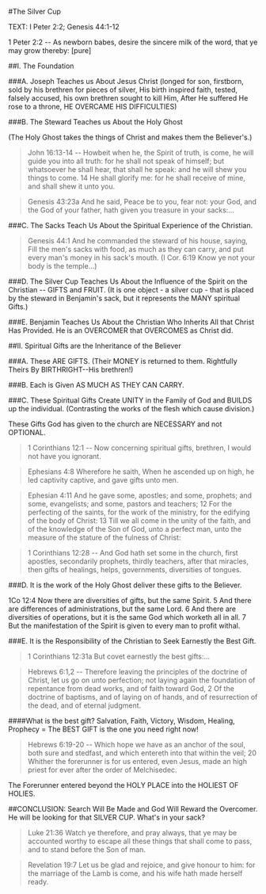 #The Silver Cup

TEXT: I Peter 2:2; Genesis 44:1-12 

1 Peter 2:2 -- As newborn babes, desire the sincere milk of the word, that ye may grow thereby: [pure]

##I. The Foundation

###A. Joseph Teaches us About Jesus Christ
(longed for son, firstborn, sold by his brethren for pieces of silver, His birth inspired faith, tested, falsely accused, his own brethren sought to kill Him, After He suffered He rose to a throne, HE OVERCAME HIS DIFFICULTIES)

###B. The Steward Teaches us About the Holy Ghost

(The Holy Ghost takes the things of Christ and makes them the Believer's.)

> John 16:13-14 -- Howbeit when he, the Spirit of truth, is come, he will guide you into all truth: for he shall not speak of himself; but whatsoever he shall hear, that shall he speak: and he will shew you things to come. 14 He shall glorify me: for he shall receive of mine, and shall shew it unto you.

> Genesis 43:23a And he said, Peace be to you, fear not: your God, and the God of your father, hath given you treasure in your sacks:...

###C. The Sacks Teach Us About the Spiritual Experience of the Christian.

> Genesis 44:1 And he commanded the steward of his house, saying, Fill the men's sacks with food, as much as they can carry, and put every man's money in his sack's mouth. (I Cor. 6:19 Know ye not your body is the temple...)

###D. The Silver Cup Teaches Us About the Influence of the Spirit on the Christian -- GIFTS and FRUIT.
(It is one object - a silver cup - that is placed by the steward in Benjamin's sack, but it represents the MANY spiritual Gifts.)

###E. Benjamin Teaches Us About the Christian Who Inherits All that Christ Has Provided. He is an OVERCOMER that OVERCOMES as Christ did.

##II. Spiritual Gifts are the Inheritance of the Believer

###A. These ARE GIFTS. (Their MONEY is returned to them. Rightfully Theirs By BIRTHRIGHT--His brethren!)

###B. Each is Given AS MUCH AS THEY CAN CARRY.

###C. These Spiritual Gifts Create UNITY in the Family of God and BUILDS up the individual. (Contrasting the works of the flesh which cause division.)

These Gifts God has given to the church are NECESSARY and not OPTIONAL.

> 1 Corinthians 12:1 -- Now concerning spiritual gifts, brethren, I would not have you ignorant.

> Ephesians 4:8 Wherefore he saith, When he ascended up on high, he led captivity captive, and gave gifts unto men.

> Ephesian 4:11 And he gave some, apostles; and some, prophets; and some, evangelists; and some, pastors and teachers; 12 For the perfecting of the saints, for the work of the ministry, for the edifying of the body of Christ: 13 Till we all come in the unity of the faith, and of the knowledge of the Son of God, unto a perfect man, unto the measure of the stature of the fulness of Christ:

> 1 Corinthians 12:28 -- And God hath set some in the church, first apostles, secondarily prophets, thirdly teachers, after that miracles, then gifts of healings, helps, governments, diversities of tongues.

###D. It is the work of the Holy Ghost deliver these gifts to the Believer.

1Co 12:4 Now there are diversities of gifts, but the same Spirit. 5 And there are differences of administrations, but the same Lord. 6 And there are diversities of operations, but it is the same God which worketh all in all. 7 But the manifestation of the Spirit is given to every man to profit withal.

###E. It is the Responsibility of the Christian to Seek Earnestly the Best Gift.

> 1 Corinthians 12:31a But covet earnestly the best gifts:...

> Hebrews 6:1,2 -- Therefore leaving the principles of the doctrine of Christ, let us go on unto perfection; not laying again the foundation of repentance from dead works, and of faith toward God, 2 Of the doctrine of baptisms, and of laying on of hands, and of resurrection of the dead, and of eternal judgment.

####What is the best gift? Salvation, Faith, Victory, Wisdom, Healing, Prophecy = The BEST GIFT is the one you need right now!

> Hebrews 6:19-20 -- Which hope we have as an anchor of the soul, both sure and stedfast, and which entereth into that within the veil; 20 Whither the forerunner is for us entered, even Jesus, made an high priest for ever after the order of Melchisedec.

The Forerunner entered beyond the HOLY PLACE into the HOLIEST OF HOLIES.

##CONCLUSION:
Search Will Be Made and God Will Reward the Overcomer. He will be looking for that SILVER CUP. What's in your sack?

> Luke 21:36 Watch ye therefore, and pray always, that ye may be accounted worthy to escape all these things that shall come to pass, and to stand before the Son of man.

> Revelation 19:7 Let us be glad and rejoice, and give honour to him: for the marriage of the Lamb is come, and his wife hath made herself ready.
